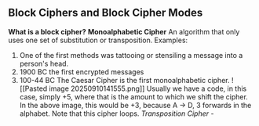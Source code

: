 ## Block Ciphers and Block Cipher Modes
**What is a block cipher?**
**Monoalphabetic Cipher**
An algorithm that only uses one set of substitution or transposition. Examples:
1. One of the first methods was tattooing or stensiling a message into a person's head. 
2. 1900 BC the first encrypted messages
3. 100-44 BC The Caesar Cipher is the first monoalphabetic cipher. 
![[Pasted image 20250910141555.png]]
Usually we have a code, in this case, simply +5, where that is the amount to which we shift the cipher. In the above image, this would be +3, because A -> D, 3 forwards in the alphabet. Note that this cipher loops. 
*Transposition Cipher* - 